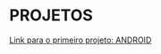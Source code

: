 # PROJETOS
 
<a href="https://chasmalin.github.io/PROJETOS/projeto_site_android_CeV/android.html">
Link para o primeiro projeto: ANDROID
</a>
